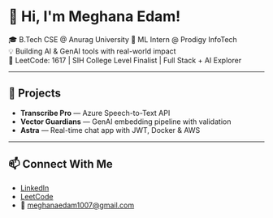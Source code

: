  # 👋 Hi, I'm Meghana Edam!
 
🎓 B.Tech CSE @ Anurag University 
🧠 ML Intern @ Prodigy InfoTech  
💡 Building AI & GenAI tools with real-world impact  
🎯 LeetCode: 1617 | SIH College Level Finalist | Full Stack + AI Explorer
 
---

## 🚀 Projects
- **Transcribe Pro** — Azure Speech-to-Text API  
- **Vector Guardians** — GenAI embedding pipeline with validation  
- **Astra** — Real-time chat app with JWT, Docker & AWS

---

## 📫 Connect With Me
- [LinkedIn](https://linkedin.com/in/meghana-edam-849b11300)  
- [LeetCode](https://leetcode.com/Meghsedam/)  
- 📧 meghanaedam1007@gmail.com
